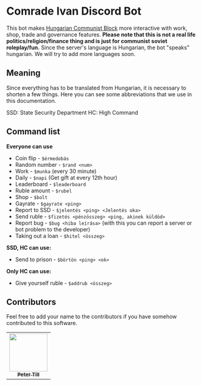 # Comrade Ivan Discord Bot

This bot makes [Hungarian Communist Block](https://www.google.com) more interactive with work, shop, trade and governance features. **Please note that this is not a real life politics/religion/finance thing and is just for communist soviet roleplay/fun.** Since the server's language is Hungarian, the bot "speaks" hungarian. We will try to add more languages soon.

## Meaning
Since everything has to be translated from Hungarian, it is necessary to shorten a few things. Here you can see some abbreviations that we use in this documentation.

SSD: State Security Department
HC: High Command

## Command list

**Everyone can use**
* Coin flip - `$érmedobás`
* Random number - `$rand <num>`
* Work - `$munka` (every 30 minute)
* Daily - `$napi` (Get gift at every 12th hour)
* Leaderboard - `$leaderboard`
* Ruble amount - `$rubel`
* Shop - `$bolt`
* Gayrate - `$gayrate <ping>`
* Report to SSD - `$jelentés <ping> <Jelentés oka>`
* Send ruble - `$fizetés <pénzösszeg> <ping, akinek küldöd>`
* Report bug - `$bug <hiba leírása>` (with this you can report a server or bot problem to the developer)
* Taking out a loan - `$hitel <összeg>`

**SSD, HC can use:**
* Send to prison - `$börtön <ping> <ok>`

**Only HC can use:**
* Give yourself ruble - `$addrub <összeg>`

## Contributors
Feel free to add your name to the contributors if you have somehow contributed to this software.

<table>
  <tr>
    <td align="center">
      <a href="https://github.com/petertill">
        <img src="https://avatars.githubusercontent.com/u/110157961?v=4?s=100" width="100px;" alt=""/><br/>
        <sub><b>Peter Till</b></sub>
      </a>
    </td>
  </tr>

